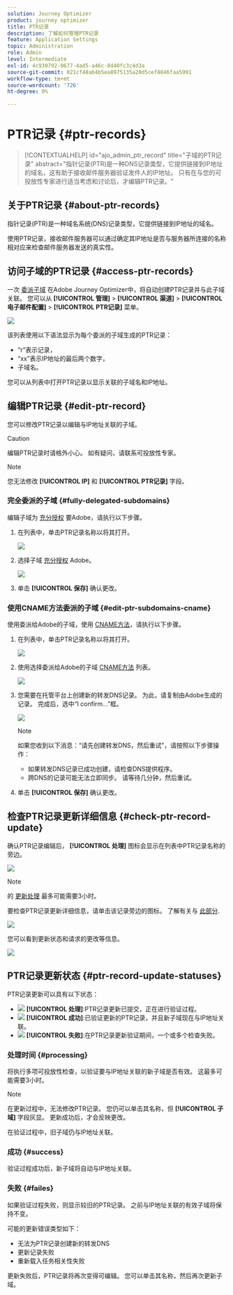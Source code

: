```yaml
---
solution: Journey Optimizer
product: journey optimizer
title: PTR记录
description: 了解如何管理PTR记录
feature: Application Settings
topic: Administration
role: Admin
level: Intermediate
exl-id: 4c930792-0677-4ad5-a46c-8d40fc3c4d3a
source-git-commit: 021cf48ab4b5ea8975135a20d5cef8846faa5991
workflow-type: tm+mt
source-wordcount: '726'
ht-degree: 0%

---
```


# PTR记录 {#ptr-records}

>[!CONTEXTUALHELP]
>id="ajo_admin_ptr_record"
>title="子域的PTR记录"
>abstract="指针记录(PTR)是一种DNS记录类型，它提供链接到IP地址的域名，这有助于接收邮件服务器验证发件人的IP地址。 只有在与您的可投放性专家进行适当考虑和讨论后，才编辑PTR记录。"

## 关于PTR记录 {#about-ptr-records}

指针记录(PTR)是一种域名系统(DNS)记录类型，它提供链接到IP地址的域名。

使用PTR记录，接收邮件服务器可以通过确定其IP地址是否与服务器所连接的名称相对应来检查邮件服务器发送的真实性。

## 访问子域的PTR记录 {#access-ptr-records}

一次 [委派子域](delegate-subdomain.md) 在Adobe Journey Optimizer中，将自动创建PTR记录并与此子域关联。 您可以从 **[!UICONTROL 管理]** > **[!UICONTROL 渠道]** > **[!UICONTROL 电子邮件配置]** > **[!UICONTROL PTR记录]** 菜单。

![](assets/ptr-records.png)

该列表使用以下语法显示为每个委派的子域生成的PTR记录：

* “r”表示记录，
* “xx”表示IP地址的最后两个数字，
* 子域名。

您可以从列表中打开PTR记录以显示关联的子域名和IP地址。

## 编辑PTR记录 {#edit-ptr-record}

您可以修改PTR记录以编辑与IP地址关联的子域。

>[!CAUTION]
>
>编辑PTR记录时请格外小心。 如有疑问，请联系可投放性专家。<!--why?-->

>[!NOTE]
>
>您无法修改 **[!UICONTROL IP]** 和 **[!UICONTROL PTR记录]** 字段。

### 完全委派的子域 {#fully-delegated-subdomains}

编辑子域为 [充分授权](delegate-subdomain.md#full-subdomain-delegation) 要Adobe，请执行以下步骤。

1. 在列表中，单击PTR记录名称以将其打开。

   ![](assets/ptr-record-select.png)

1. 选择子域 [充分授权](delegate-subdomain.md#full-subdomain-delegation) Adobe。

   ![](assets/ptr-record-subdomain.png)

1. 单击 **[!UICONTROL 保存]** 确认更改。

### 使用CNAME方法委派的子域 {#edit-ptr-subdomains-cname}

使用委派给Adobe的子域，使用 [CNAME方法](delegate-subdomain.md#cname-subdomain-delegation)，请执行以下步骤。

1. 在列表中，单击PTR记录名称以将其打开。

   ![](assets/ptr-record-select-cname.png)

1. 使用选择委派给Adobe的子域 [CNAME方法](delegate-subdomain.md#cname-subdomain-delegation) 列表。

   ![](assets/ptr-record-subdomain-cname.png)

1. 您需要在托管平台上创建新的转发DNS记录。 为此，请复制由Adobe生成的记录。 完成后，选中“I confirm...”框。

   ![](assets/ptr-record-subdomain-confirm.png)

   >[!NOTE]
   >
   >如果您收到以下消息：“请先创建转发DNS，然后重试”，请按照以下步骤操作：
   >   * 如果转发DNS记录已成功创建，请检查DNS提供程序。
   >   * 跨DNS的记录可能无法立即同步。 请等待几分钟，然后重试。


1. 单击 **[!UICONTROL 保存]** 确认更改。

## 检查PTR记录更新详细信息 {#check-ptr-record-update}

确认PTR记录编辑后， **[!UICONTROL 处理]** 图标会显示在列表中PTR记录名称的旁边。

![](assets/ptr-record-updating.png)

>[!NOTE]
>
>的 [更新处理](#processing) 最多可能需要3小时。

要检查PTR记录更新详细信息，请单击该记录旁边的图标。 了解有关与 [此部分](#ptr-record-update-statuses).

![](assets/ptr-record-recent-update.png)

您可以看到更新状态和请求的更改等信息。

![](assets/ptr-record-updates.png)

## PTR记录更新状态 {#ptr-record-update-statuses}

PTR记录更新可以具有以下状态：

* ![](assets/do-not-localize/ptr-record-processing.png) **[!UICONTROL 处理]**:PTR记录更新已提交，正在进行验证过程。
* ![](assets/do-not-localize/ptr-record-success.png) **[!UICONTROL 成功]**:已验证更新的PTR记录，并且新子域现在与IP地址关联。
* ![](assets/do-not-localize/ptr-record-failed.png) **[!UICONTROL 失败]**:在PTR记录更新验证期间，一个或多个检查失败。

### 处理时间 {#processing}

将执行多项可投放性检查，以验证要与IP地址关联的新子域是否有效。 这最多可能需要3小时。

>[!NOTE]
>
>在更新过程中，无法修改PTR记录。 您仍可以单击其名称，但 **[!UICONTROL 子域]** 字段灰显。 更新成功后，才会反映更改。

在验证过程中，旧子域仍与IP地址关联。

### 成功 {#success}

验证过程成功后，新子域将自动与IP地址关联。

### 失败 {#failes}

如果验证过程失败，则显示较旧的PTR记录。 之前与IP地址关联的有效子域将保持不变。

可能的更新错误类型如下：
* 无法为PTR记录创建新的转发DNS
* 更新记录失败
* 重新载入任务相关性失败

更新失败后，PTR记录将再次变得可编辑。 您可以单击其名称，然后再次更新子域。
